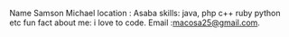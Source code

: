 Name Samson Michael
location : Asaba
skills: java, php c++ ruby python etc
fun fact about me: i love to code.
Email :macosa25@gmail.com.